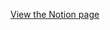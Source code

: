 [View the Notion page](https://www.notion.so/CI-CD-Node-App-On-AWS-by-Terraform-f23726780303472bbc65db4c0d0fbec0?pvs=4)

